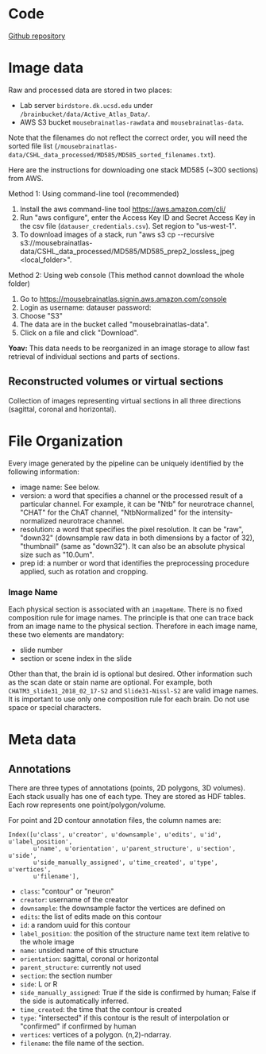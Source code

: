 Code
=======

[Github repository](https://github.com/mistycheney/MouseBrainAtlas)

Image data
==========

Raw and processed data are stored in two places:
- Lab server `birdstore.dk.ucsd.edu` under `/brainbucket/data/Active_Atlas_Data/`.
- AWS S3 bucket `mousebrainatlas-rawdata` and `mousebrainatlas-data`.

Note that the filenames do not reflect the correct order, you will need the sorted file list (`/mousebrainatlas-data/CSHL_data_processed/MD585/MD585_sorted_filenames.txt`).

Here are the instructions for downloading one stack MD585 (~300 sections) from AWS. 

Method 1: Using command-line tool (recommended)
1. Install the aws command-line tool https://aws.amazon.com/cli/
2. Run "aws configure", enter the Access Key ID and Secret Access Key in the csv file (`datauser_credentials.csv`). Set region to "us-west-1".
3. To download images of a stack, run "aws s3 cp --recursive s3://mousebrainatlas-data/CSHL_data_processed/MD585/MD585_prep2_lossless_jpeg <local_folder>". 

Method 2: Using web console (This method cannot download the whole folder)
1. Go to https://mousebrainatlas.signin.aws.amazon.com/console
2. Login as 
username: datauser
password: <no passwords in github>
3. Choose "S3"
4. The data are in the bucket called "mousebrainatlas-data". 
5. Click on a file and click "Download".

**Yoav:** This data needs to be reorganized in an image storage to allow fast retrieval of individual sections and parts of sections.

## Reconstructed volumes or virtual sections
Collection of images representing virtual sections in all three directions (sagittal, coronal and horizontal).

# File Organization

Every image generated by the pipeline can be uniquely identified by the following information:
- image name: See below.
- version: a word that specifies a channel or the processed result of a particular channel. For example, it can be "Ntb" for neurotrace channel, "CHAT" for the ChAT channel, "NtbNormalized" for the intensity-normalized neurotrace channel.
- resolution: a word that specifies the pixel resolution. It can be "raw", "down32" (downsample raw data in both dimensions by a factor of 32), "thumbnail" (same as "down32"). It can also be an absolute physical size such as "10.0um".
- prep id: a number or word that identifies the preprocessing procedure applied, such as rotation and cropping.

### Image Name ###

Each physical section is associated with an `imageName`.
There is no fixed composition rule for image names.
The principle is that one can trace back from an image name to the physical section. Therefore in each image name, these two elements are mandatory:
- slide number
- section or scene index in the slide

Other than that, the brain id is optional but desired. Other information such as the scan date or stain name are optional.
For example, both `CHATM3_slide31_2018_02_17-S2` and `Slide31-Nissl-S2` are valid image names.
It is important to use only one composition rule for each brain. Do not use space or special characters.



Meta data
===

Annotations
-----------

There are three types of annotations (points, 2D polygons, 3D volumes). Each stack usually has one of each type.
They are stored as HDF tables. Each row represents one point/polygon/volume.

For point and 2D contour annotation files, the column names are:
```
Index([u'class', u'creator', u'downsample', u'edits', u'id', u'label_position',
       u'name', u'orientation', u'parent_structure', u'section', u'side',
       u'side_manually_assigned', u'time_created', u'type', u'vertices',
       u'filename'],
```

- `class`: "contour" or "neuron"
- `creator`: username of the creator
- `downsample`: the downsample factor the vertices are defined on
- `edits`: the list of edits made on this contour
- `id`: a random uuid for this contour
- `label_position`: the position of the structure name text item relative to the whole image
- `name`: unsided name of this structure
- `orientation`: sagittal, coronal or horizontal
- `parent_structure`: currently not used
- `section`: the section number
- `side`: L or R
- `side_manually_assigned`: True if the side is confirmed by human; False if the side is automatically inferred.
- `time_created`: the time that the contour is created
- `type`: "intersected" if this contour is the result of interpolation or "confirmed" if confirmed by human
- `vertices`: vertices of a polygon. (n,2)-ndarray.
- `filename`: the file name of the section.
